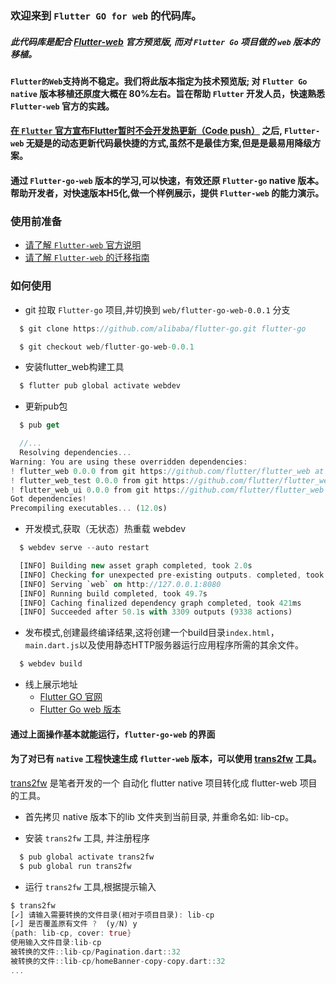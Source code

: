 ### 欢迎来到 `Flutter GO for web` 的代码库。
##### 此代码库是配合 [Flutter-web](https://github.com/flutter/flutter_web) 官方预览版, 而对 `Flutter Go` 项目做的 `web` 版本的移植。

#### `Flutter的Web`支持尚不稳定。我们将此版本指定为技术预览版; 对 `Flutter Go native` 版本移植还原度大概在 80%左右。旨在帮助 `Flutter` 开发人员，快速熟悉 `Flutter-web` 官方的实践。

#### [在 `Flutter` 官方宣布Flutter暂时不会开发热更新（Code push）](https://github.com/flutter/flutter/issues/14330) 之后, `Flutter-web` 无疑是的动态更新代码最快捷的方式,虽然不是最佳方案,但是是最易用降级方案。

#### 通过 `Flutter-go-web` 版本的学习,可以快速，有效还原 `Flutter-go` native 版本。帮助开发者，对快速版本H5化,做一个样例展示，提供 `Flutter-web` 的能力演示。

### 使用前准备
- [请了解 `Flutter-web` 官方说明](https://github.com/flutter/flutter_web/blob/master/README.md)
- [请了解 `Flutter-web` 的迁移指南](https://github.com/flutter/flutter_web/blob/master/docs/migration_guide.md)

### 如何使用
- git 拉取 `Flutter-go` 项目,并切换到 `web/flutter-go-web-0.0.1` 分支
```dart
  $ git clone https://github.com/alibaba/flutter-go.git flutter-go

  $ git checkout web/flutter-go-web-0.0.1
```

- 安装flutter_web构建工具
```dart
  $ flutter pub global activate webdev
```

- 更新pub包
```dart
  $ pub get

  //... 
  Resolving dependencies... 
Warning: You are using these overridden dependencies:
! flutter_web 0.0.0 from git https://github.com/flutter/flutter_web at 6cabfc in packages/flutter_web
! flutter_web_test 0.0.0 from git https://github.com/flutter/flutter_web at 6cabfc in packages/flutter_web_test
! flutter_web_ui 0.0.0 from git https://github.com/flutter/flutter_web at 6cabfc in packages/flutter_web_ui
Got dependencies!
Precompiling executables... (12.0s)
```

- 开发模式,获取（无状态）热重载 webdev
```dart
  $ webdev serve --auto restart

  [INFO] Building new asset graph completed, took 2.0s
  [INFO] Checking for unexpected pre-existing outputs. completed, took 1ms
  [INFO] Serving `web` on http://127.0.0.1:8080
  [INFO] Running build completed, took 49.7s
  [INFO] Caching finalized dependency graph completed, took 421ms
  [INFO] Succeeded after 50.1s with 3309 outputs (9338 actions)
```

- 发布模式,创建最终编译结果,这将创建一个build目录`index.html`，`main.dart.js`以及使用静态HTTP服务器运行应用程序所需的其余文件。
```dart
  $ webdev build
```

- 线上展示地址
  - [Flutter GO 官网](https://flutter-go.pub)
  - [Flutter Go web 版本](https://flutter-go.pub/flutter_go_web/#FirstPage)

#### 通过上面操作基本就能运行，`flutter-go-web` 的界面

#### 为了对已有 `native` 工程快速生成 `flutter-web` 版本，可以使用 [trans2fw](https://github.com/ryan730/trans2fw) 工具。
[trans2fw](https://github.com/ryan730/trans2fw) 是笔者开发的一个 自动化 flutter native 项目转化成 flutter-web 项目的工具。

- 首先拷贝 native 版本下的lib 文件夹到当前目录, 并重命名如: lib-cp。

- 安装 `trans2fw` 工具, 并注册程序
```dart
  $ pub global activate trans2fw
  $ pub global run trans2fw
```

- 运行 `trans2fw` 工具,根据提示输入
```dart
$ trans2fw
[✓] 请输入需要转换的文件目录(相对于项目目录): lib-cp
[✓] 是否覆盖原有文件 ?  (y/N) y
{path: lib-cp, cover: true}
使用输入文件目录:lib-cp
被转换的文件::lib-cp/Pagination.dart::32
被转换的文件::lib-cp/homeBanner-copy-copy.dart::32
...
```
